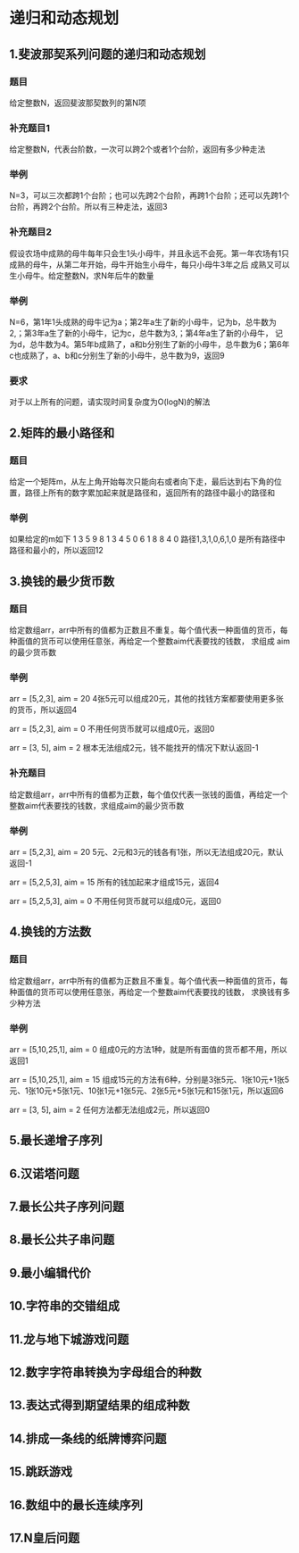 # 递归和动态规划

## 1.斐波那契系列问题的递归和动态规划

### 题目
给定整数N，返回斐波那契数列的第N项

### 补充题目1
给定整数N，代表台阶数，一次可以跨2个或者1个台阶，返回有多少种走法

### 举例
N=3，可以三次都跨1个台阶；也可以先跨2个台阶，再跨1个台阶；还可以先跨1个台阶，再跨2个台阶。所以有三种走法，返回3

### 补充题目2
假设农场中成熟的母牛每年只会生1头小母牛，并且永远不会死。第一年农场有1只成熟的母牛，从第二年开始，母牛开始生小母牛，每只小母牛3年之后
成熟又可以生小母牛。给定整数N，求N年后牛的数量

### 举例
N=6，第1年1头成熟的母牛记为a；第2年a生了新的小母牛，记为b，总牛数为2,；第3年a生了新的小母牛，记为c，总牛数为3,；第4年a生了新的小母牛，
记为d，总牛数为4。第5年b成熟了，a和b分别生了新的小母牛，总牛数为6；第6年c也成熟了，a、b和c分别生了新的小母牛，总牛数为9，返回9

### 要求
对于以上所有的问题，请实现时间复杂度为O(logN)的解法


## 2.矩阵的最小路径和

### 题目
给定一个矩阵m，从左上角开始每次只能向右或者向下走，最后达到右下角的位置，路径上所有的数字累加起来就是路径和，返回所有的路径中最小的路径和

### 举例

如果给定的m如下
    1 3 5 9
    8 1 3 4
    5 0 6 1
    8 8 4 0
路径1,3,1,0,6,1,0 是所有路径中路径和最小的，所以返回12

## 3.换钱的最少货币数
### 题目
给定数组arr，arr中所有的值都为正数且不重复。每个值代表一种面值的货币，每种面值的货币可以使用任意张，再给定一个整数aim代表要找的钱数，
求组成 aim 的最少货币数

### 举例
arr = [5,2,3], aim = 20
4张5元可以组成20元，其他的找钱方案都要使用更多张的货币，所以返回4

arr = [5,2,3], aim = 0
不用任何货币就可以组成0元，返回0

arr = [3, 5], aim = 2
根本无法组成2元，钱不能找开的情况下默认返回-1

### 补充题目
给定数组arr，arr中所有的值都为正数，每个值仅代表一张钱的面值，再给定一个整数aim代表要找的钱数，求组成aim的最少货币数

### 举例
arr = [5,2,3], aim = 20
5元、2元和3元的钱各有1张，所以无法组成20元，默认返回-1

arr = [5,2,5,3], aim = 15
所有的钱加起来才组成15元，返回4

arr = [5,2,5,3], aim = 0
不用任何货币就可以组成0元，返回0

## 4.换钱的方法数
### 题目
给定数组arr，arr中所有的值都为正数且不重复。每个值代表一种面值的货币，每种面值的货币可以使用任意张，再给定一个整数aim代表要找的钱数，
求换钱有多少种方法

### 举例
arr = [5,10,25,1], aim = 0
组成0元的方法1种，就是所有面值的货币都不用，所以返回1

arr = [5,10,25,1], aim = 15
组成15元的方法有6种，分别是3张5元、1张10元+1张5元、1张10元+5张1元、10张1元+1张5元、2张5元+5张1元和15张1元，所以返回6

arr = [3, 5], aim = 2
任何方法都无法组成2元，所以返回0

## 5.最长递增子序列
## 6.汉诺塔问题
## 7.最长公共子序列问题
## 8.最长公共子串问题
## 9.最小编辑代价
## 10.字符串的交错组成
## 11.龙与地下城游戏问题
## 12.数字字符串转换为字母组合的种数
## 13.表达式得到期望结果的组成种数
## 14.排成一条线的纸牌博弈问题
## 15.跳跃游戏
## 16.数组中的最长连续序列
## 17.N皇后问题